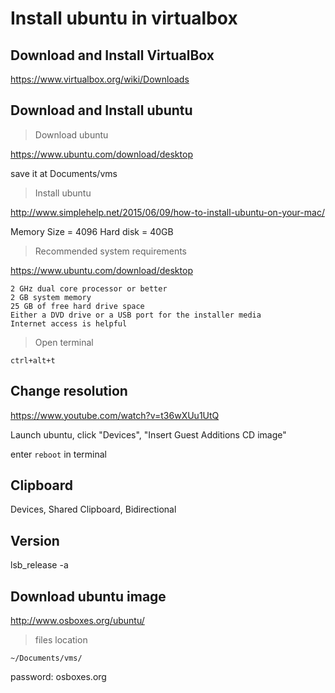 # Install ubuntu in virtualbox

## Download and Install VirtualBox

https://www.virtualbox.org/wiki/Downloads

## Download and Install ubuntu

> Download ubuntu

https://www.ubuntu.com/download/desktop

save it at Documents/vms

> Install ubuntu

http://www.simplehelp.net/2015/06/09/how-to-install-ubuntu-on-your-mac/

Memory Size = 4096
Hard disk = 40GB

> Recommended system requirements

https://www.ubuntu.com/download/desktop

```
2 GHz dual core processor or better
2 GB system memory
25 GB of free hard drive space
Either a DVD drive or a USB port for the installer media
Internet access is helpful
```

> Open terminal

`ctrl+alt+t`

## Change resolution

https://www.youtube.com/watch?v=t36wXUu1UtQ

Launch ubuntu, click "Devices", "Insert Guest Additions CD image"

enter `reboot` in terminal

## Clipboard

Devices, Shared Clipboard, Bidirectional

## Version

lsb_release -a

## Download ubuntu image

http://www.osboxes.org/ubuntu/

> files location

`~/Documents/vms/`

password: osboxes.org

